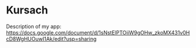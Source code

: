 # Kursach

Description of my app: https://docs.google.com/document/d/1sNstElPTOiiW9gOHw_zkoMX431v0HcD8WgHUOuwI1Ak/edit?usp=sharing

